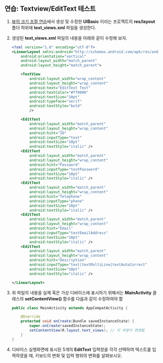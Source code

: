 ## 연습: Textview/EditText 테스트

1. [뷰의 크기 조절 연습](ui-widget-exercise1.html)에서 생성 및 수정한 **UIBasic** 이라는 프로젝트의 **res/layout** 폴더 하위에 **text\_views.xml** 파일을 생성한다.
2. 생성된 **text\_views.xml** 파일의 내용을 아래와 같이 수정해 보자. 

	```xml
	<?xml version="1.0" encoding="utf-8"?>
	<LinearLayout xmlns:android="http://schemas.android.com/apk/res/android"
	    android:orientation="vertical"
	    android:layout_width="match_parent"
	    android:layout_height="match_parent">
	
	    <TextView
	        android:layout_width="wrap_content"
	        android:layout_height="wrap_content"
	        android:text="EditText Test"
	        android:textColor="#ff0000"
	        android:textSize="10pt"
	        android:typeface="serif"
	        android:textStyle="bold"
	        />
	
	    <EditText
	        android:layout_width="match_parent"
	        android:layout_height="wrap_content"
	        android:hint="ID"
	        android:inputType="text"
	        android:textSize="10pt"
	        android:textStyle="italic" />
	    <EditText
	        android:layout_width="match_parent"
	        android:layout_height="wrap_content"
	        android:hint="Password"
	        android:inputType="textPassword"
	        android:textSize="10pt"
	        android:textStyle="italic" />
	    <EditText
	        android:layout_width="match_parent"
	        android:layout_height="wrap_content"
	        android:hint="Telephone"
	        android:inputType="phone"
	        android:textSize="10pt"
	        android:textStyle="italic" />
	    <EditText
	        android:layout_width="match_parent"
	        android:layout_height="wrap_content"
	        android:hint="Email"
	        android:inputType="textEmailAddress"
	        android:textSize="10pt"
	        android:textStyle="italic" />
	    <EditText
	        android:layout_width="match_parent"
	        android:layout_height="wrap_content"
	        android:hint="Description"
	        android:inputType="text|textMultiLine|textAutoCorrect"
	        android:textSize="10pt"
	        android:textStyle="italic" />
	
	</LinearLayout>    
	```
        
3. 위 파일의 내용을 실제 혹은 가상 디바이스에 표시하기 위해서는 **MainActivity** 클래스의 **setContentView()** 함수를 다음과 같이 수정하여야 함

	```java
	public class MainActivity extends AppCompatActivity {
	
	    @Override
	    protected void onCreate(Bundle savedInstanceState) {
	        super.onCreate(savedInstanceState);
	        setContentView(R.layout.text_views); // 이 부분이 변경됨 
	    }
	}
	```

4. 디바이스 실행화면에 표시된 5개의 **EditText** 입력창을 각각 선택하여 텍스트를 입력하였을 때, 키보드의 변화 및 입력 행위의 변화를 살펴보시오.


